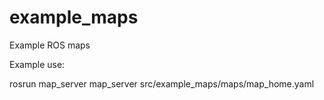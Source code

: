 # example_maps
Example ROS maps

Example use: 

rosrun map_server map_server src/example_maps/maps/map_home.yaml
